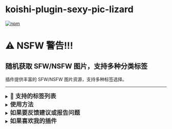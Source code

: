 # koishi-plugin-sexy-pic-lizard

[![npm](https://img.shields.io/npm/v/koishi-plugin-sexy-pic-lizard?style=flat-square)](https://www.npmjs.com/package/koishi-plugin-sexy-pic-lizard)

# ⚠️ NSFW 警告!!!  
## **随机获取 SFW/NSFW 图片，支持多种分类标签**  
插件提供丰富的 SFW/NSFW 图片资源，支持多种标签选择。  

---

<details>
<summary><strong><span style="font-size: 1.3em; color: #2a2a2a;">📌 支持的标签列表</span></strong></summary>

### ✅ **SFW 标签（适合所有人）**
- \`holo\`、\`neko\`、\`kemonomimi\`、\`kanna\`、\`gah\`、\`coffee\`、\`food\`

### 🔞 **NSFW 标签（请注意环境）**
- \`hass\`、\`hmidriff\`、\`pgif\`、\`4k\`、\`hentai\`、\`hneko\`、\`hkitsune\`、\`hanal\`
- \`ass\`、\`thigh\`、\`hthigh\`、\`paizuri\`、\`boobs\`、\`hboobs\`

### ⚠ **重口味标签（请酌情使用）**
- \`anal\`、\`gonewild\`、\`pussy\`、\`tentacle\`

### 🏳️‍🌈 **你是男同吗？（BL 向）**
- \`yaoi\`

</details>

<details>
<summary><strong><span style="font-size: 1.3em; color: #2a2a2a;">使用方法</span></strong></summary>

### **随机获取图片**
#### 示例：
<pre style="background-color: #f4f4f4; padding: 10px; border-radius: 4px; border: 1px solid #ddd;">pic // 获取随机图片</pre>

### **指定标签获取图片**
#### 示例：
<pre style="background-color: #f4f4f4; padding: 10px; border-radius: 4px; border: 1px solid #ddd;">pic boobs // 获取 boobs 图片</pre>

### **获取多张图片**
#### 示例：
<pre style="background-color: #f4f4f4; padding: 10px; border-radius: 4px; border: 1px solid #ddd;">pic boobs -c 5 // 获取 5 张 boobs 图片（不输入则默认5张，可通过配置修改</pre>

</details>

<details>
<summary><strong><span style="font-size: 1.3em; color: #2a2a2a;">如果要反馈建议或报告问题</span></strong></summary>

<strong>可以[点这里](https://github.com/lizard0126/sexy-pic-lizard/issues)创建议题~</strong>
</details>

<details>
<summary><strong><span style="font-size: 1.3em; color: #2a2a2a;">如果喜欢我的插件</span></strong></summary>

<strong>可以[请我喝可乐](https://ifdian.net/a/lizard0126)，没准就有动力更新新功能了~</strong>
</details>
